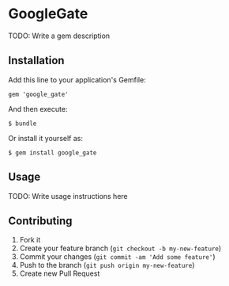 # GoogleGate

TODO: Write a gem description

## Installation

Add this line to your application's Gemfile:

    gem 'google_gate'

And then execute:

    $ bundle

Or install it yourself as:

    $ gem install google_gate

## Usage

TODO: Write usage instructions here

## Contributing

1. Fork it
2. Create your feature branch (`git checkout -b my-new-feature`)
3. Commit your changes (`git commit -am 'Add some feature'`)
4. Push to the branch (`git push origin my-new-feature`)
5. Create new Pull Request
